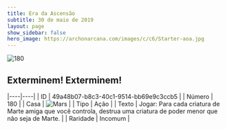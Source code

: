 ```yaml
---
title: Era da Ascensão
subtitle: 30 de maio de 2019
layout: page
show_sidebar: false
hero_image: https://archonarcana.com/images/c/c6/Starter-aoa.jpg
---
```


![180](https://cdn.keyforgegame.com/media/card_front/pt/435_180_J655Q26XV483_pt.png)

## Exterminem! Exterminem!

|----|----|
| ID | 49a48b07-b8c3-40c1-9514-bb69e9c3ccb5 |
| Número | 180 |
| Casa | ![Mars](https://archonarcana.com/images/thumb/d/de/Mars.png/22px-Mars.png "Marte") |
| Tipo | Ação |
| Texto | Jogar: Para cada criatura de Marte amiga que você controla, destrua  uma criatura de poder menor que  não seja de Marte. |
| Raridade | Incomum |
